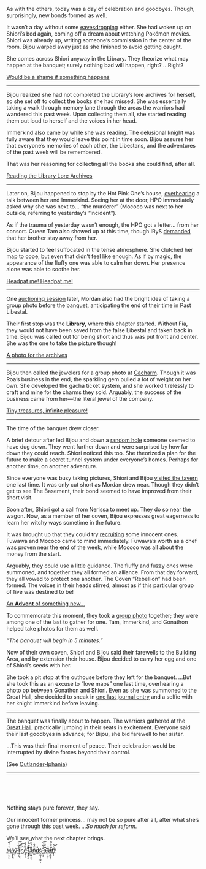 <!-- title: Koseki Bijou -->
<!-- status: In-bread -->

As with the others, today was a day of celebration and goodbyes. Though, surprisingly, new bonds formed as well.

It wasn’t a day without some [eavesdropping](https://www.youtube.com/live/C6kmnHsopgM?si=avfoBgSKUq9BJzvQ&t=268) either. She had woken up on Shiori’s bed again, coming off a dream about watching Pokémon movies. Shiori was already up, writing someone’s commission in the center of the room. Bijou warped away just as she finished to avoid getting caught.

She comes across Shiori anyway in the Library. They theorize what may happen at the banquet; surely nothing bad will happen, right? ...Right?

[Would be a shame if something happens](#embed:https://www.youtube.com/live/C6kmnHsopgM?si=AMA62ai2XxdOzql9&t=610)

---

Bijou realized she had not completed the Library’s lore archives for herself, so she set off to collect the books she had missed. She was essentially taking a walk through memory lane through the areas the warriors had wandered this past week. Upon collecting them all, she started reading them out loud to herself and the voices in her head.

Immerkind also came by while she was reading. The delusional knight was fully aware that they would leave this point in time soon. Bijou assures her that everyone’s memories of each other, the Libestans, and the adventures of the past week will be remembered.

That was her reasoning for collecting all the books she could find, after all.

[Reading the Library Lore Archives](#embed:https://youtu.be/C6kmnHsopgM)

---

Later on, Bijou happened to stop by the Hot Pink One’s house, [overhearing](https://youtu.be/C6kmnHsopgM?t=3830) a talk between her and Immerkind. Seeing her at the door, HPO immediately asked why she was next to... “the murderer” (Mococo was next to her outside, referring to yesterday’s “incident”).

As if the trauma of yesterday wasn’t enough, the HPO got a letter... from her consort. Queen Tam also showed up at this time, though IRyS [demanded](https://youtu.be/C6kmnHsopgM?t=4028) that her brother stay away from her.

Bijou started to feel suffocated in the tense atmosphere. She clutched her map to cope, but even that didn’t feel like enough. As if by magic, the appearance of the fluffy one was able to calm her down. Her presence alone was able to soothe her.

[Headpat me! Headpat me!](#embed:https://youtu.be/C6kmnHsopgM?t=4066)

---

One [auctioning session](https://youtu.be/C6kmnHsopgM?t=4531) later, Mordan also had the bright idea of taking a group photo before the banquet, anticipating the end of their time in Past Libestal.

Their first stop was the **Library**, where this chapter started. Without Fia, they would not have been saved from the false Libestal and taken back in time. Bijou was called out for being short and thus was put front and center. She was the one to take the picture though!

[A photo for the archives](#embed:https://youtu.be/C6kmnHsopgM?t=5062)

---

Bijou then called the jewelers for a group photo at [Gacharm](https://youtu.be/C6kmnHsopgM?t=5232). Though it was Roa’s business in the end, the sparkling gem pulled a lot of weight on her own. She developed the gacha ticket system, and she worked tirelessly to craft and mine for the charms they sold. Arguably, the success of the business came from her—the literal jewel of the company.

[Tiny treasures, infinite pleasure!](#embed:https://youtu.be/C6kmnHsopgM?t=5552)

---

The time of the banquet drew closer.

A brief detour after led Bijou and down a [random hole](https://youtu.be/C6kmnHsopgM?t=5970) someone seemed to have dug down. They went further down and were surprised by how far down they could reach. Shiori noticed this too. She theorized a plan for the future to make a secret tunnel system under everyone’s homes. Perhaps for another time, on another adventure.

Since everyone was busy taking pictures, Shiori and Bijou [visited the tavern](https://youtu.be/C6kmnHsopgM?t=6508) one last time. It was only cut short as Mordan drew near. Though they didn’t get to see The Basement, their bond seemed to have improved from their short visit.

Soon after, Shiori got a call from Nerissa to meet up. They do so near the wagon. Now, as a member of her coven, Bijou expresses great eagerness to learn her witchy ways sometime in the future.

It was brought up that they could try [recruiting](https://youtu.be/C6kmnHsopgM?t=6725) some innocent ones. Fuwawa and Mococo came to mind immediately. Fuwawa’s worth as a chef was proven near the end of the week, while Mococo was all about the money from the start.

Arguably, they could use a little guidance. The fluffy and fuzzy ones were summoned, and together they all formed an alliance. From that day forward, they all vowed to protect one another. The Coven “Rebellion” had been formed. The voices in their heads stirred, almost as if this particular group of five was destined to be!

[An **Advent** of something new...](#embed:https://youtu.be/C6kmnHsopgM?t=6784)

To commemorate this moment, they took a [group photo](https://youtu.be/C6kmnHsopgM?t=6895) together; they were among one of the last to gather for one. Tam, Immerkind, and Gonathon helped take photos for them as well.

_”The banquet will begin in 5 minutes.”_

Now of their own coven, Shiori and Bijou said their farewells to the Building Area, and by extension their house. Bijou decided to carry her egg and one of Shiori’s seeds with her.

She took a pit stop at the outhouse before they left for the banquet. ...But she took this as an excuse to “love maps” one last time, overhearing a photo op between Gonathon and Shiori. Even as she was summoned to the Great Hall, she decided to sneak in [one last journal entry](https://youtu.be/C6kmnHsopgM?t=7324) and a selfie with her knight Immerkind before leaving.

---

The banquet was finally about to happen. The warriors gathered at the [Great Hall](https://youtu.be/C6kmnHsopgM?t=7428), practically jumping in their seats in excitement. Everyone said their last goodbyes in advance; for Bijou, she bid farewell to her sister.

...This was their final moment of peace. Their celebration would be interrupted by divine forces beyond their control.

(See [Outlander-Iphania](#edge:iphania-outlander))

---

\
\
\
\
Nothing stays pure forever, they say.

Our innocent former princess... may not be so pure after all, after what she’s gone through this past week. _...So much for reform._

We’ll see what the next chapter brings.

[M̷͕͎̤͔̒̄͗́͊͝ͅā̵̧̺̙̞̭y̷͕̐ ̶̫̺̝̥̐͗̃͑̀͝t̷̯̦͔̥͉̋̈́͘h̴͕͐̀̅̚͝e̵̛̬̲̙̠̜͗̏̈́̑̄ ̵̨̨͉͈̩͍̐͊͛l̴̩͇͒́̿̓͘͜͝ǎ̷͓̙̬͕̝͉͆̈́̊̄̓n̵̙̻͒̈́̐͐d̴̲̬̊s͕̱̫̘͓͕̼͍͙͐ ̶̫̺̝̥̐͗̃͑̀͝b̶̥̅͛̆͑͘̕u̵̩̩̣͙͎͊̾r̸̹͉̳̯̙̹͛̅̈̐͗͂n̸̡̦̜̎̈́͝](#embed:https://youtu.be/C6kmnHsopgM?t=8151)